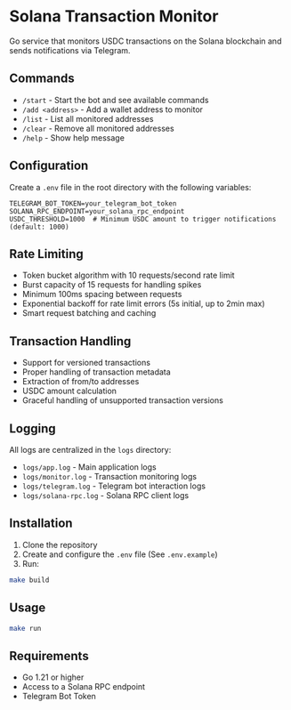 # Solana Transaction Monitor

Go service that monitors USDC transactions on the Solana blockchain and sends notifications via Telegram.

## Commands

- `/start` - Start the bot and see available commands
- `/add <address>` - Add a wallet address to monitor
- `/list` - List all monitored addresses
- `/clear` - Remove all monitored addresses
- `/help` - Show help message

## Configuration

Create a `.env` file in the root directory with the following variables:

```env
TELEGRAM_BOT_TOKEN=your_telegram_bot_token
SOLANA_RPC_ENDPOINT=your_solana_rpc_endpoint
USDC_THRESHOLD=1000  # Minimum USDC amount to trigger notifications (default: 1000)
```

## Rate Limiting

- Token bucket algorithm with 10 requests/second rate limit
- Burst capacity of 15 requests for handling spikes
- Minimum 100ms spacing between requests
- Exponential backoff for rate limit errors (5s initial, up to 2min max)
- Smart request batching and caching

## Transaction Handling

- Support for versioned transactions
- Proper handling of transaction metadata
- Extraction of from/to addresses
- USDC amount calculation
- Graceful handling of unsupported transaction versions

## Logging

All logs are centralized in the `logs` directory:

- `logs/app.log` - Main application logs
- `logs/monitor.log` - Transaction monitoring logs
- `logs/telegram.log` - Telegram bot interaction logs
- `logs/solana-rpc.log` - Solana RPC client logs

## Installation

1. Clone the repository
2. Create and configure the `.env` file (See `.env.example`)
3. Run:
```bash
make build
```

## Usage

```bash
make run
```

## Requirements

- Go 1.21 or higher
- Access to a Solana RPC endpoint
- Telegram Bot Token